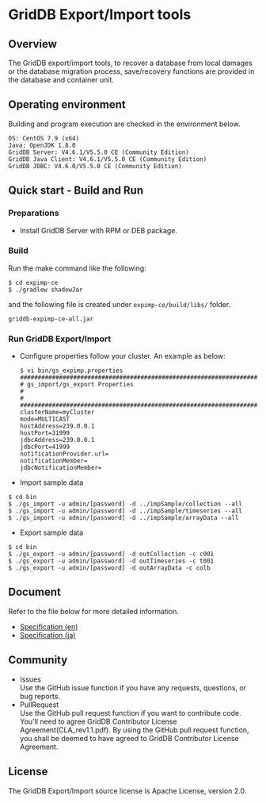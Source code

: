 # GridDB Export/Import tools

## Overview

The GridDB export/import tools, to recover a database from local damages or the database migration process, save/recovery functions are provided in the database and container unit.

## Operating environment

Building and program execution are checked in the environment below.

    OS: CentOS 7.9 (x64)
    Java: OpenJDK 1.8.0
    GridDB Server: V4.6.1/V5.5.0 CE (Community Edition)
    GridDB Java Client: V4.6.1/V5.5.0 CE (Community Edition)
    GridDB JDBC: V4.6.0/V5.5.0 CE (Community Edition)
    
## Quick start - Build and Run

### Preparations

- Install GridDB Server with RPM or DEB package.

### Build

Run the make command like the following:
```
$ cd expimp-ce
$ ./gradlew shadowJar
```
and the following file is created under `expimp-ce/build/libs/` folder. 

```
griddb-expimp-ce-all.jar
```

### Run GridDB Export/Import

- Configure properties follow your cluster. An example as below:

  ```
  $ vi bin/gs_expimp.properties
  ######################################################################
  # gs_import/gs_export Properties
  #
  #
  ######################################################################
  clusterName=myCluster
  mode=MULTICAST
  hostAddress=239.0.0.1
  hostPort=31999
  jdbcAddress=239.0.0.1
  jdbcPort=41999
  notificationProvider.url=
  notificationMember=
  jdbcNotificationMember=
  
  ```

- Import sample data
```
$ cd bin
$ ./gs_import -u admin/[password] -d ../impSample/collection --all
$ ./gs_import -u admin/[password] -d ../impSample/timeseries --all
$ ./gs_import -u admin/[password] -d ../impSample/arrayData --all
```

- Export sample data
```
$ cd bin
$ ./gs_export -u admin/[password] -d outCollection -c c001
$ ./gs_export -u admin/[password] -d outTimeseries -c t001
$ ./gs_export -u admin/[password] -d outArrayData -c colb
```

## Document

  Refer to the file below for more detailed information.  
  - [Specification (en)](Specification_en.md)
  - [Specification (ja)](Specification_ja.md)


## Community
  * Issues  
    Use the GitHub issue function if you have any requests, questions, or bug reports. 
  * PullRequest  
    Use the GitHub pull request function if you want to contribute code. You'll need to agree GridDB Contributor License Agreement(CLA_rev1.1.pdf). By using the GitHub pull request function, you shall be deemed to have agreed to GridDB Contributor License Agreement.

## License
  The GridDB Export/Import source license is Apache License, version 2.0.  

